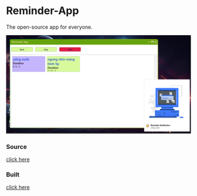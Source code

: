 # Reminder-App

The open-source app for everyone.

![reminder-app](/Image/demo.png)

### Source

[click here](/ReminderApp)

### Built

[click here](/Reminder%20App%20Built)